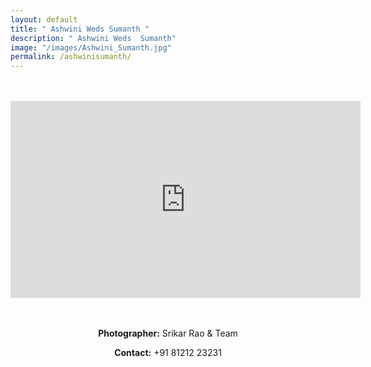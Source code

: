 ```yaml
---
layout: default
title: " Ashwini Weds Sumanth "
description: " Ashwini Weds  Sumanth"
image: "/images/Ashwini_Sumanth.jpg"
permalink: /ashwinisumanth/
---
```

<br>
<br>
<div class="row">
<iframe width="560" height="315" src="https://www.youtube.com/embed/pYVFp54DmsU" title="YouTube video player" frameborder="0" allow="accelerometer; autoplay; clipboard-write; encrypted-media; gyroscope; picture-in-picture" allowfullscreen></iframe>
</div>
<br>
<br>
<div  class="col-md-6" data-aos="fade-up" style="text-align:left; float:none;margin:auto;">
<p style="text-align:center"><b>Photographer:</b> Srikar Rao & Team</p>
<p style="text-align:center"><b>Contact:</b> +91 81212 23231</p>
<br>
</div>
